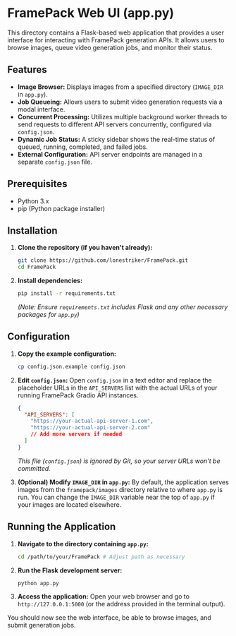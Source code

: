 # FramePack Web UI (app.py)

This directory contains a Flask-based web application that provides a user interface for interacting with FramePack generation APIs. It allows users to browse images, queue video generation jobs, and monitor their status.

## Features

*   **Image Browser:** Displays images from a specified directory (`IMAGE_DIR` in `app.py`).
*   **Job Queueing:** Allows users to submit video generation requests via a modal interface.
*   **Concurrent Processing:** Utilizes multiple background worker threads to send requests to different API servers concurrently, configured via `config.json`.
*   **Dynamic Job Status:** A sticky sidebar shows the real-time status of queued, running, completed, and failed jobs.
*   **External Configuration:** API server endpoints are managed in a separate `config.json` file.

## Prerequisites

*   Python 3.x
*   pip (Python package installer)

## Installation

1.  **Clone the repository (if you haven't already):**
    ```bash
    git clone https://github.com/lonestriker/FramePack.git
    cd FramePack
    ```
2.  **Install dependencies:**
    ```bash
    pip install -r requirements.txt
    ```
    *(Note: Ensure `requirements.txt` includes Flask and any other necessary packages for `app.py`)*

## Configuration

1.  **Copy the example configuration:**
    ```bash
    cp config.json.example config.json
    ```
2.  **Edit `config.json`:**
    Open `config.json` in a text editor and replace the placeholder URLs in the `API_SERVERS` list with the actual URLs of your running FramePack Gradio API instances.
    ```json
    {
      "API_SERVERS": [
        "https://your-actual-api-server-1.com",
        "https://your-actual-api-server-2.com"
        // Add more servers if needed
      ]
    }
    ```
    *This file (`config.json`) is ignored by Git, so your server URLs won't be committed.*

3.  **(Optional) Modify `IMAGE_DIR` in `app.py`:**
    By default, the application serves images from the `framepack/images` directory relative to where `app.py` is run. You can change the `IMAGE_DIR` variable near the top of `app.py` if your images are located elsewhere.

## Running the Application

1.  **Navigate to the directory containing `app.py`:**
    ```bash
    cd /path/to/your/FramePack # Adjust path as necessary
    ```
2.  **Run the Flask development server:**
    ```bash
    python app.py
    ```
3.  **Access the application:**
    Open your web browser and go to `http://127.0.0.1:5000` (or the address provided in the terminal output).

You should now see the web interface, be able to browse images, and submit generation jobs.
